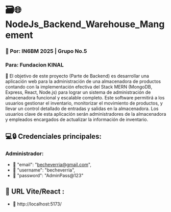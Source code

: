 # 🗃️🌐NodeJs_Backend_Warehouse_Mangement

### 🪪 Por: IN6BM 2025 | Grupo No.5
###  Para: Fundacion KINAL

📍 El objetivo de este proyecto (Parte de Backend) es desarrollar una aplicación web para la administración de una almacenadora de
productos contando con la implementación efectiva del Stack MERN (MongoDB, Express, React, Node.js) para lograr
un sistema de administración de almacenadora funcional y escalable completo.
Este software permitirá a los usuarios gestionar el inventario, monitorizar el movimiento de
productos, y llevar un control detallado de entradas y salidas en la almacenadora. Los usuarios clave de esta
aplicación serán administradores de la almacenadora y empleados encargados de actualizar la información de
inventario.

## 💻🔒 Credenciales principales:
### Administrador:
* 🔑 "email": "becheverria@gmail.com",
* 🔑 "username": "becheverria",
* 🔑 "password": "AdminPass@123"
## 📇 URL Vite/React :
* 📍 http://localhost:5173/
